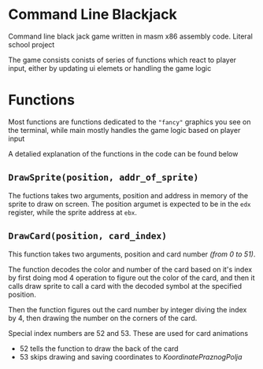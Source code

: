 # Command Line Blackjack
Command line black jack game written in masm x86 assembly code. Literal school project

The game consists conists of series of functions which react to player input, either by updating ui elemets or handling the game logic


# Functions
Most functions are functions dedicated to the `"fancy"` graphics you see on the terminal, while main mostly handles the game logic based on player input 

A detalied explanation of the functions in the code can be found below
## `DrawSprite(position, addr_of_sprite)`
The fuctions takes two arguments, position and address in memory of the sprite to draw on screen. The position argumet is expected to be in the `edx` register, while the sprite address at `ebx`.

## `DrawCard(position, card_index)`
This function takes two arguments, position and card number *(from 0 to 51)*. 

The function decodes the color and number of the card based on it's index by first doing mod 4 operation to figure out the color of the card, and then it calls draw sprite to call a card with the decoded symbol at the specified position.

Then the function figures out the card number by integer diving the index by 4, then drawing the number on the corners of the card. 

Special index numbers are 52 and 53. These are used for card animations
- 52 tells the function to draw the back of the card
- 53 skips drawing and saving coordinates to *KoordinatePraznogPolja*
